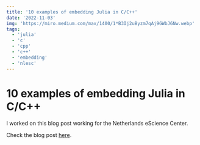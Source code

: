 ```yaml
---
title: '10 examples of embedding Julia in C/C++'
date: '2022-11-03'
img: 'https://miro.medium.com/max/1400/1*B3Ij2uByzm7qAj9GWbJ6Nw.webp'
tags:
  - 'julia'
  - 'c'
  - 'cpp'
  - 'c++'
  - 'embedding'
  - 'nlesc'
---
```


# 10 examples of embedding Julia in C/C++

I worked on this blog post working for the Netherlands eScience Center.

Check the blog post [here](https://blog.esciencecenter.nl/10-examples-of-embedding-julia-in-c-c-66282477e62c).
